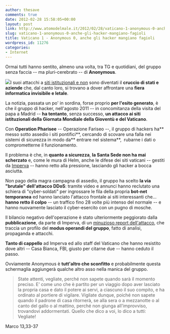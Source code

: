 ```yaml
---
author: thesave
comments: true
date: 2012-02-28 15:58:05+00:00
layout: post
link: http://www.atomodelmale.it/2012/02/28/vaticano-1-anonymous-0-anche-gli-hacker-mangiano-fagioli/
slug: vaticano-1-anonymous-0-anche-gli-hacker-mangiano-fagioli
title: Vaticano 1 - Anonymous 0, anche gli hacker mangiano fagioli
wordpress_id: 11276
categories:
- Internet
---
```


Ormai tutti hanno sentito, almeno una volta, tra TG e quotidiani, del gruppo senza faccia -- ma pluri-cerebrato -- di **Anonymous**.

![](http://www.atomodelmale.it/wp-content/uploads/2012/02/anonymus-vs-vatican-300x169.jpg)I suoi attacchi a [siti istituzionali e non](http://www.atomodelmale.it/2012/01/23/megaupload-filesonic-e-la-crociata-di-anonymous-pirateria/) sono diventati il **cruccio di stati e aziende** che, dal canto loro, si trovano a dover affrontare una **fiera informatica invisibile e letale**.

La notizia, passata un po' in sordina, forse proprio **per l'esito generato**, è che il gruppo di hacker, nell'agosto 2011 -- in concomitanza della visita del papa a Madrid -- **ha tentanto**, senza successo, **un attacco ai siti istituzionali della Giornata Mondiale della Gioventù e del Vaticano**.

Con **Operation Pharisee** -- Operazione Fariseo --, il gruppo di hackers ha** messo sotto assedio i siti pontifici**, cercando di scovare una falla nei sistemi di sicurezza in modo da** entrare nel sistema**,  rubarne i dati o comprometterne il funzionamento.

Il problema è che, in **quanto a sicurezza**, **la Santa Sede non ha mai scherzato** e, come le mura di Helm, anche le difese dei siti vaticani -- gestiti da [Imperva](http://www.imperva.com/) -- hanno retto alla pressione, lasciando gli hacker a bocca asciutta.

Non pago della magra campagna di assedio, il gruppo ha scelto **la via "brutale" dell'attacco DDoS**: tramite video e annunci hanno reclutato una schiera di "cyber-soldati" per ingrossare le fila della propria **bot-net temporanea** ed hanno lanciato l'attacco frontale ai siti interessanti che... **hanno retto il colpo** -- un traffico fino 28 volte più intenso del normale -- e hanno nuovamente lasciato il cyber-esercito con un pugno di mosche.

Il bilancio negativo dell'operazione è stato ulteriormente peggiorato dalla **pubblicazione**, da parte di Imperva, di un [minuzioso report dell'attacco](http://www.imperva.com/docs/HII_The_Anatomy_of_an_Anonymous_Attack.pdf), che traccia un profilo del **modus operandi del gruppo**, fatto di analisi, propaganda e attacchi.

**Tanto di cappello** ad Imperva ed allo staff del Vaticano che hanno resistito dove altri -- Casa Bianca, FBI, giusto per citarne due -- hanno ceduto il passo.

Ovviamente Anonymous è **tutt'altro che sconfitto** e probabilmente questa schermaglia aggiungerà qualche altro asso nella manica del gruppo.


<blockquote>State attenti, vegliate, perché non sapete quando sarà il momento preciso. E’ come uno che è partito per un viaggio dopo aver lasciato la propria casa e dato il potere ai servi, a ciascuno il suo compito, e ha ordinato al portiere di vigilare. Vigilate dunque, poiché non sapete quando il padrone di casa ritornerà, se alla sera o a mezzanotte o al canto del gallo o al mattino, perché non giunga all’improvviso, trovandovi addormentati. Quello che dico a voi, lo dico a tutti: Vegliate!</blockquote>




Marco 13,33-37
